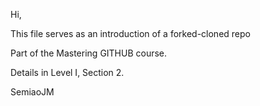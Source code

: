Hi,
 
This file serves as an introduction of a forked-cloned repo
 
Part of the Mastering GITHUB course.

Details in Level I, Section 2.

SemiaoJM